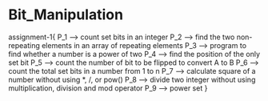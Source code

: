 # Bit_Manipulation
assignment-1{
    P_1 -->  count set bits in an integer
    P_2 -->  find the two non-repeating elements in an array of repeating elements
    P_3 -->  program to find whether a number is a power of two
    P_4 -->  find the position of the only set bit
    P_5 -->  count the number of bit to be flipped to convert A to B
    P_6 -->  count the total set bits in a number from 1 to n
    P_7 -->  calculate square of a number without using *, /, or pow()
    P_8 -->  divide two integer without using multiplication, division and mod operator
    P_9 -->  power set
}
